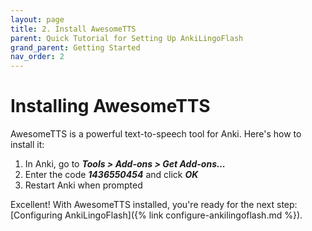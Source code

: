 ```yaml
---
layout: page
title: 2. Install AwesomeTTS
parent: Quick Tutorial for Setting Up AnkiLingoFlash
grand_parent: Getting Started
nav_order: 2
---
```


# Installing AwesomeTTS

AwesomeTTS is a powerful text-to-speech tool for Anki. Here's how to install it:

1. In Anki, go to <i><strong>Tools > Add-ons > Get Add-ons...</strong></i>
2. Enter the code <i><strong>1436550454</strong></i> and click <i><strong>OK</strong></i>
3. Restart Anki when prompted

Excellent! With AwesomeTTS installed, you're ready for the next step: [Configuring AnkiLingoFlash]({% link configure-ankilingoflash.md %}).